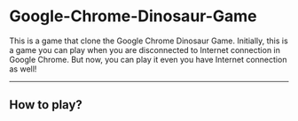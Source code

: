 # Google-Chrome-Dinosaur-Game

This is a game that clone the Google Chrome Dinosaur Game. Initially, this is a game you can play when you are disconnected to Internet connection in Google Chrome. But now, you can play it even you have Internet connection as well!

---

## How to play?